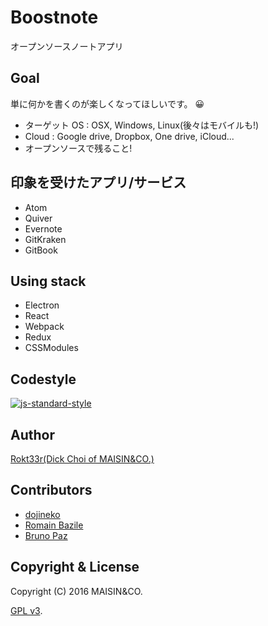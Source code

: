 # Boostnote

オープンソースノートアプリ

## Goal

単に何かを書くのが楽しくなってほしいです。 :grinning:

- ターゲット OS : OSX, Windows, Linux(後々はモバイルも!)
- Cloud : Google drive, Dropbox, One drive, iCloud...
- オープンソースで残ること!

## 印象を受けたアプリ/サービス

- Atom
- Quiver
- Evernote
- GitKraken
- GitBook

## Using stack

- Electron
- React
- Webpack
- Redux
- CSSModules

## Codestyle

[![js-standard-style](https://cdn.rawgit.com/feross/standard/master/badge.svg)](https://github.com/feross/standard)

## Author

[Rokt33r(Dick Choi of MAISIN&CO.)](https://github.com/rokt33r)

## Contributors

- [dojineko](https://github.com/dojineko)
- [Romain Bazile](https://github.com/gromain)
- [Bruno Paz](https://github.com/brpaz)

## Copyright & License

Copyright (C) 2016 MAISIN&CO.

[GPL v3](./LICENSE).
